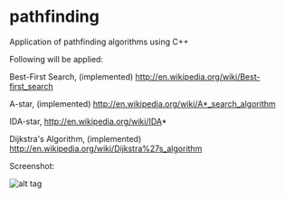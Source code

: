 # pathfinding
Application of pathfinding algorithms using C++

Following will be applied:

Best-First Search, (implemented)
http://en.wikipedia.org/wiki/Best-first_search

A-star, (implemented)
http://en.wikipedia.org/wiki/A*_search_algorithm

IDA-star,
http://en.wikipedia.org/wiki/IDA*

Dijkstra's Algorithm, (implemented)
http://en.wikipedia.org/wiki/Dijkstra%27s_algorithm

Screenshot:

![alt tag](http://s24.postimg.org/6gch8v2ud/levelmevel.png)
